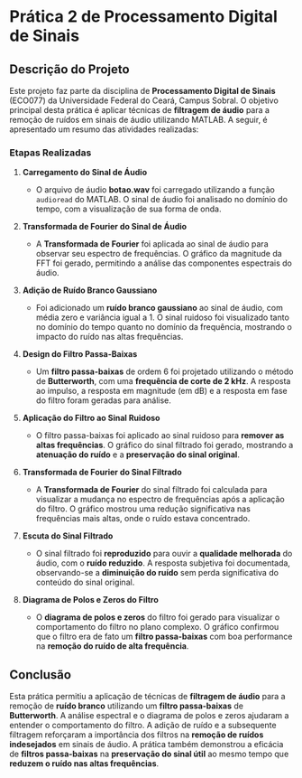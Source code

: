 # Prática 2 de Processamento Digital de Sinais

## Descrição do Projeto
Este projeto faz parte da disciplina de **Processamento Digital de Sinais** (ECO077) da Universidade Federal do Ceará, Campus Sobral. O objetivo principal desta prática é aplicar técnicas de **filtragem de áudio** para a remoção de ruídos em sinais de áudio utilizando MATLAB. A seguir, é apresentado um resumo das atividades realizadas:

### Etapas Realizadas

1. **Carregamento do Sinal de Áudio**
   - O arquivo de áudio **botao.wav** foi carregado utilizando a função `audioread` do MATLAB. O sinal de áudio foi analisado no domínio do tempo, com a visualização de sua forma de onda.

2. **Transformada de Fourier do Sinal de Áudio**
   - A **Transformada de Fourier** foi aplicada ao sinal de áudio para observar seu espectro de frequências. O gráfico da magnitude da FFT foi gerado, permitindo a análise das componentes espectrais do áudio.

3. **Adição de Ruído Branco Gaussiano**
   - Foi adicionado um **ruído branco gaussiano** ao sinal de áudio, com média zero e variância igual a 1. O sinal ruidoso foi visualizado tanto no domínio do tempo quanto no domínio da frequência, mostrando o impacto do ruído nas altas frequências.

4. **Design do Filtro Passa-Baixas**
   - Um **filtro passa-baixas** de ordem 6 foi projetado utilizando o método de **Butterworth**, com uma **frequência de corte de 2 kHz**. A resposta ao impulso, a resposta em magnitude (em dB) e a resposta em fase do filtro foram geradas para análise.

5. **Aplicação do Filtro ao Sinal Ruidoso**
   - O filtro passa-baixas foi aplicado ao sinal ruidoso para **remover as altas frequências**. O gráfico do sinal filtrado foi gerado, mostrando a **atenuação do ruído** e a **preservação do sinal original**.

6. **Transformada de Fourier do Sinal Filtrado**
   - A **Transformada de Fourier** do sinal filtrado foi calculada para visualizar a mudança no espectro de frequências após a aplicação do filtro. O gráfico mostrou uma redução significativa nas frequências mais altas, onde o ruído estava concentrado.

7. **Escuta do Sinal Filtrado**
   - O sinal filtrado foi **reproduzido** para ouvir a **qualidade melhorada** do áudio, com o **ruído reduzido**. A resposta subjetiva foi documentada, observando-se a **diminuição do ruído** sem perda significativa do conteúdo do sinal original.

8. **Diagrama de Polos e Zeros do Filtro**
   - O **diagrama de polos e zeros** do filtro foi gerado para visualizar o comportamento do filtro no plano complexo. O gráfico confirmou que o filtro era de fato um **filtro passa-baixas** com boa performance na **remoção do ruído de alta frequência**.

## Conclusão
Esta prática permitiu a aplicação de técnicas de **filtragem de áudio** para a remoção de **ruído branco** utilizando um **filtro passa-baixas** de **Butterworth**. A análise espectral e o diagrama de polos e zeros ajudaram a entender o comportamento do filtro. A adição de ruído e a subsequente filtragem reforçaram a importância dos filtros na **remoção de ruídos indesejados** em sinais de áudio. A prática também demonstrou a eficácia de **filtros passa-baixas** na **preservação do sinal útil** ao mesmo tempo que **reduzem o ruído nas altas frequências**.
